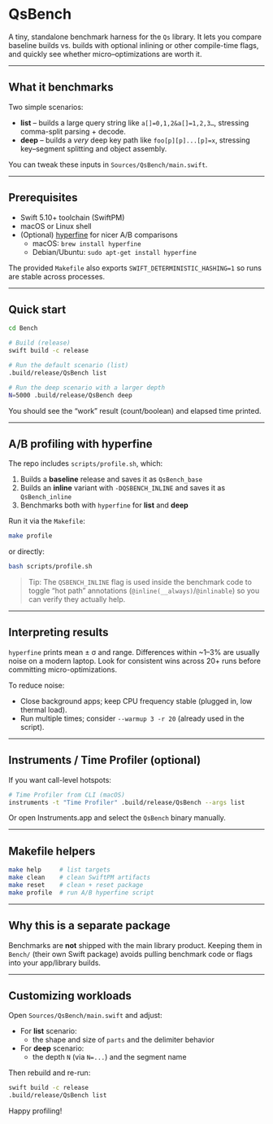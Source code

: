 # QsBench

A tiny, standalone benchmark harness for the `Qs` library. It lets you compare baseline builds vs. builds with optional inlining or other compile-time flags, and quickly see whether micro–optimizations are worth it.

---

## What it benchmarks

Two simple scenarios:

- **list** – builds a large query string like `a[]=0,1,2&a[]=1,2,3…`, stressing comma-split parsing + decode.
- **deep** – builds a *very* deep key path like `foo[p][p]...[p]=x`, stressing key–segment splitting and object assembly.

You can tweak these inputs in `Sources/QsBench/main.swift`.

---

## Prerequisites

- Swift 5.10+ toolchain (SwiftPM)
- macOS or Linux shell
- (Optional) [hyperfine](https://github.com/sharkdp/hyperfine) for nicer A/B comparisons
  - macOS: `brew install hyperfine`
  - Debian/Ubuntu: `sudo apt-get install hyperfine`

The provided `Makefile` also exports `SWIFT_DETERMINISTIC_HASHING=1` so runs are stable across processes.

---

## Quick start

```bash
cd Bench

# Build (release)
swift build -c release

# Run the default scenario (list)
.build/release/QsBench list

# Run the deep scenario with a larger depth
N=5000 .build/release/QsBench deep
```

You should see the “work” result (count/boolean) and elapsed time printed.

---

## A/B profiling with hyperfine

The repo includes `scripts/profile.sh`, which:

1. Builds a **baseline** release and saves it as `QsBench_base`
2. Builds an **inline** variant with `-DQSBENCH_INLINE` and saves it as `QsBench_inline`
3. Benchmarks both with `hyperfine` for **list** and **deep**

Run it via the `Makefile`:

```bash
make profile
```

or directly:

```bash
bash scripts/profile.sh
```

> Tip: The `QSBENCH_INLINE` flag is used inside the benchmark code to toggle “hot path” annotations (`@inline(__always)`/`@inlinable`) so you can verify they actually help.

---

## Interpreting results

`hyperfine` prints mean ± σ and range. Differences within ~1–3% are usually noise on a modern laptop. Look for consistent wins across 20+ runs before committing micro-optimizations.

To reduce noise:

- Close background apps; keep CPU frequency stable (plugged in, low thermal load).
- Run multiple times; consider `--warmup 3 -r 20` (already used in the script).

---

## Instruments / Time Profiler (optional)

If you want call-level hotspots:

```bash
# Time Profiler from CLI (macOS)
instruments -t "Time Profiler" .build/release/QsBench --args list
```

Or open Instruments.app and select the `QsBench` binary manually.

---

## Makefile helpers

```bash
make help     # list targets
make clean    # clean SwiftPM artifacts
make reset    # clean + reset package
make profile  # run A/B hyperfine script
```

---

## Why this is a separate package

Benchmarks are **not** shipped with the main library product. Keeping them in `Bench/` (their own Swift package) avoids pulling benchmark code or flags into your app/library builds.

---

## Customizing workloads

Open `Sources/QsBench/main.swift` and adjust:

- For **list** scenario:
  - the shape and size of `parts` and the delimiter behavior
- For **deep** scenario:
  - the depth `N` (via `N=...`) and the segment name

Then rebuild and re-run:

```bash
swift build -c release
.build/release/QsBench list
```

Happy profiling!
